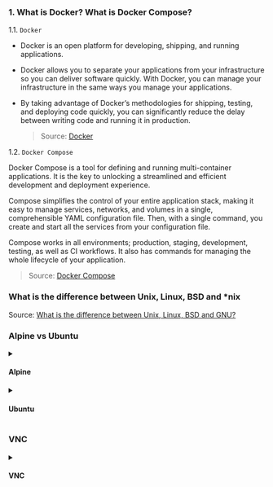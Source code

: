 ### 1. What is Docker? What is Docker Compose?

1.1. `Docker`

- Docker is an open platform for developing, shipping, and running applications.

- Docker allows you to separate your applications from your infrastructure so you can deliver software quickly. With Docker, you can manage your infrastructure in the same ways you manage your applications.

- By taking advantage of Docker’s methodologies for shipping, testing, and deploying code quickly, you can significantly reduce the delay between writing code and running it in production.

  > Source: [Docker](https://docs.docker.com/get-docker/)

1.2. `Docker Compose`

Docker Compose is a tool for defining and running multi-container applications. It is the key to unlocking a streamlined and efficient development and deployment experience.

Compose simplifies the control of your entire application stack, making it easy to manage services, networks, and volumes in a single, comprehensible YAML configuration file. Then, with a single command, you create and start all the services from your configuration file.

Compose works in all environments; production, staging, development, testing, as well as CI workflows. It also has commands for managing the whole lifecycle of your application.

> Source: [Docker Compose](https://docs.docker.com/compose/)

### What is the difference between Unix, Linux, BSD and *nix

Source: [What is the difference between Unix, Linux, BSD and GNU?](https://unix.stackexchange.com/questions/104714/what-is-the-difference-between-unix-linux-bsd-and-gnu)

### Alpine vs Ubuntu
<details>
<summary><h4>Alpine</h4></summary>

Alpine is a lightweight Linux distribution that only occupies about 5 MB of disk space. It is designed to be simple, fast, and secure, with minimal dependencies and features. Alpine is ideal for creating small and efficient Docker images, which can reduce the build time, the storage space, and the network bandwidth. Alpine also has a built-in package manager called apk, which allows you to install additional software as needed. However, Alpine also has some drawbacks. For example, it uses a different C library than most Linux distributions, which can cause compatibility issues with some applications or libraries. Alpine also has fewer packages and documentation available than Ubuntu, which can make it harder to troubleshoot or customize.

> Source: [Alpine](https://www.linkedin.com/advice/0/how-do-you-scale-deploy-docker-alpine-ubuntu-containers)
</details>
<details>
<summary><h4>Ubuntu</h4></summary>

Ubuntu is a popular and widely used Linux distribution that offers a large and diverse collection of packages, tools, and documentation. Ubuntu is well-supported and updated regularly, which can make it easier to find and fix bugs, security issues, or dependencies. Ubuntu also has a familiar and user-friendly interface, which can make it more comfortable and convenient for developers and users. However, Ubuntu also has some disadvantages. For example, it is much larger and heavier than Alpine, which can increase the build time, the storage space, and the network bandwidth. Ubuntu also has more features and services running in the background, which can consume more resources and introduce more complexity and vulnerability.

> Source: [Alpine](https://www.linkedin.com/advice/0/how-do-you-scale-deploy-docker-alpine-ubuntu-containers)
</details>

### VNC
<details>
<summary><h4>VNC</h4></summary>
VNC stands for Virtual Network Computing. It is a cross-platform screen sharing system that was created to remotely control another computer. This means that a computer’s screen, keyboard, and mouse can be used from a distance by a remote user from a secondary device as though they were sitting right in front of it.   

VNC works on a client/server model. A server component is installed on the remote computer (the one you want to control), and a VNC viewer, or client, is installed on the device you want to control from. This can include another computer, a tablet, or a mobile phone. When the server and viewer are connected, the server transmits a copy of the remote computer’s screen to the viewer.  

Not only can the remote user see everything on the remote computer’s screen, but the program also allows for keyboard and mouse commands to work on the remote computer from afar, so the connected user has full control (after being granted permission from the remote computer).

> Source: [VNC](https://discover.realvnc.com/what-is-vnc-remote-access-technology)
</details>
